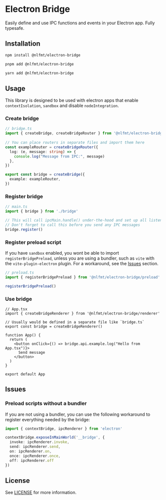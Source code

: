 # Electron Bridge

Easily define and use IPC functions and events in your Electron app. Fully typesafe.
 
## Installation
```bash
npm install @nlfmt/electron-bridge
```

```bash
pnpm add @nlfmt/electron-bridge
```

```bash
yarn add @nlfmt/electron-bridge
```

## Usage

This library is designed to be used with electron apps that enable `contextIsolation`, `sandbox` and disable `nodeIntegration`.

### Create bridge

```ts
// bridge.ts
import { createBridge, createBridgeRouter } from '@nlfmt/electron-bridge'
  
// You can place routers in separate files and import them here
const exampleRouter = createBridgeRouter({
  log: (e, message: string) => {
    console.log("Message from IPC:", message)
  },
})

export const bridge = createBridge({
  example: exampleRouter,
})
```

### Register bridge

```ts
// main.ts
import { bridge } from './bridge'

// This will call ipcMain.handle() under-the-hood and set up all listeners
// Don't forget to call this before you send any IPC messages
bridge.register()
```

### Register preload script
If you have `sandbox` enabled, you wont be able to import `registerBridgePreload`,
unless you are using a bundler, such as `vite` with the `vite-plugin-electron` plugin.
For a workaround, see the [Issues](#issues) section.

```ts
// preload.ts
import { registerBridgePreload } from '@nlfmt/electron-bridge/preload'

registerBridgePreload()
```

### Use bridge

```tsx
// App.tsx
import { createBridgeRenderer } from '@nlfmt/electron-bridge/renderer'

// Usually would be defined in a separate file like `bridge.ts`
export const bridge = createBridgeRenderer()

function App() {
  return (
    <button onClick={() => bridge.api.example.log("Hello from App.tsx")}>
      Send message
    </button>
  )
}

export default App
```


## Issues
### Preload scripts without a bundler

If you are not using a bundler, you can use the following workaround to register everything needed by the bridge:
```ts
import { contextBridge, ipcRenderer } from 'electron'

contextBridge.exposeInMainWorld('__bridge', {
  invoke: ipcRenderer.invoke,
  send: ipcRenderer.send,
  on: ipcRenderer.on,
  once: ipcRenderer.once,
  off: ipcRenderer.off
})
```

## License

See [LICENSE](LICENSE) for more information.
